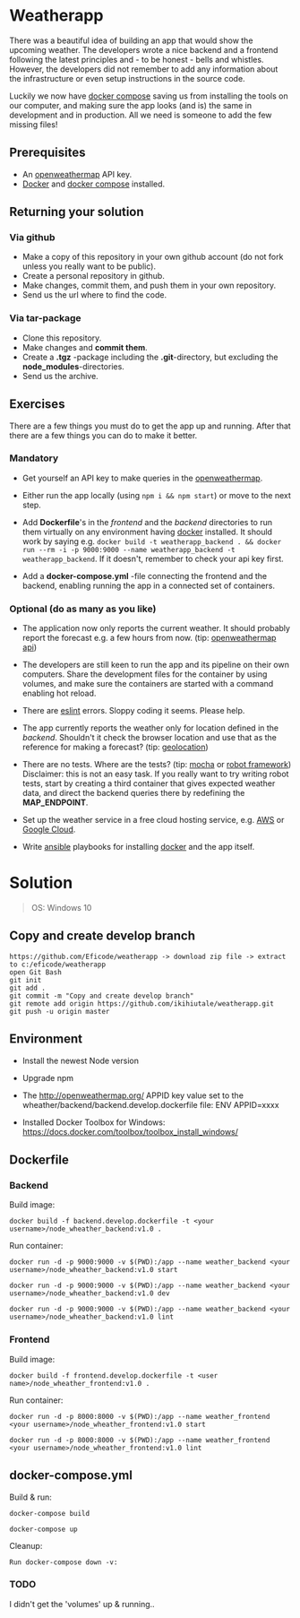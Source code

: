 # Weatherapp

There was a beautiful idea of building an app that would show the upcoming weather. The developers wrote a nice backend and a frontend following the latest principles and - to be honest - bells and whistles. However, the developers did not remember to add any information about the infrastructure or even setup instructions in the source code.

Luckily we now have [docker compose](https://docs.docker.com/compose/) saving us from installing the tools on our computer, and making sure the app looks (and is) the same in development and in production. All we need is someone to add the few missing files!

## Prerequisites

* An [openweathermap](http://openweathermap.org/) API key.
* [Docker](https://www.docker.com/) and [docker compose](https://docs.docker.com/compose/) installed.

## Returning your solution

### Via github

* Make a copy of this repository in your own github account (do not fork unless you really want to be public).
* Create a personal repository in github.
* Make changes, commit them, and push them in your own repository.
* Send us the url where to find the code.

### Via tar-package

* Clone this repository.
* Make changes and **commit them**.
* Create a **.tgz** -package including the **.git**-directory, but excluding the **node_modules**-directories.
* Send us the archive.

## Exercises

There are a few things you must do to get the app up and running. After that there are a few things you can do to make it better.

### Mandatory

* Get yourself an API key to make queries in the [openweathermap](http://openweathermap.org/).

* Either run the app locally (using `npm i && npm start`) or move to the next step.

* Add **Dockerfile**'s in the *frontend* and the *backend* directories to run them virtually on any environment having [docker](https://www.docker.com/) installed. It should work by saying e.g. `docker build -t weatherapp_backend . && docker run --rm -i -p 9000:9000 --name weatherapp_backend -t weatherapp_backend`. If it doesn't, remember to check your api key first.

* Add a **docker-compose.yml** -file connecting the frontend and the backend, enabling running the app in a connected set of containers.

### Optional (do as many as you like)

* The application now only reports the current weather. It should probably report the forecast e.g. a few hours from now. (tip: [openweathermap api](https://openweathermap.org/forecast5))

* The developers are still keen to run the app and its pipeline on their own computers. Share the development files for the container by using volumes, and make sure the containers are started with a command enabling hot reload.

* There are [eslint](http://eslint.org/) errors. Sloppy coding it seems. Please help.

* The app currently reports the weather only for location defined in the *backend*. Shouldn't it check the browser location and use that as the reference for making a forecast? (tip: [geolocation](https://developer.mozilla.org/en-US/docs/Web/API/Geolocation/Using_geolocation))

* There are no tests. Where are the tests? (tip: [mocha](https://mochajs.org/) or [robot framework](http://robotframework.org/)) Disclaimer: this is not an easy task. If you really want to try writing robot tests, start by creating a third container that gives expected weather data, and direct the backend queries there by redefining the **MAP_ENDPOINT**.

* Set up the weather service in a free cloud hosting service, e.g. [AWS](https://aws.amazon.com/free/) or [Google Cloud](https://cloud.google.com/free/).

* Write [ansible](http://docs.ansible.com/ansible/intro.html) playbooks for installing [docker](https://www.docker.com/) and the app itself.

# Solution 

> OS: Windows 10

## Copy and create develop branch

```
https://github.com/Eficode/weatherapp -> download zip file -> extract to c:/eficode/weatherapp
open Git Bash 
git init
git add .
git commit -m "Copy and create develop branch"
git remote add origin https://github.com/ikihiutale/weatherapp.git
git push -u origin master
```

## Environment

* Install the newest Node version 

* Upgrade npm 

* The http://openweathermap.org/ APPID key value set to the wheather/backend/backend.develop.dockerfile file: ENV APPID=xxxx

* Installed Docker Toolbox for Windows: https://docs.docker.com/toolbox/toolbox_install_windows/

## Dockerfile

### Backend

Build image: 
```
docker build -f backend.develop.dockerfile -t <your username>/node_wheather_backend:v1.0 .
```
Run container: 
```
docker run -d -p 9000:9000 -v $(PWD):/app --name weather_backend <your username>/node_wheather_backend:v1.0 start

docker run -d -p 9000:9000 -v $(PWD):/app --name weather_backend <your username>/node_wheather_backend:v1.0 dev

docker run -d -p 9000:9000 -v $(PWD):/app --name weather_backend <your username>/node_wheather_backend:v1.0 lint
```

### Frontend

Build image: 
```
docker build -f frontend.develop.dockerfile -t <user name>/node_wheather_frontend:v1.0 .
```
Run container:
```
docker run -d -p 8000:8000 -v $(PWD):/app --name weather_frontend <your username>/node_wheather_frontend:v1.0 start

docker run -d -p 8000:8000 -v $(PWD):/app --name weather_frontend <your username>/node_wheather_frontend:v1.0 lint
```

## docker-compose.yml

Build & run:
```
docker-compose build

docker-compose up
```

Cleanup:
```
Run docker-compose down -v: 
```

### TODO

I didn't get the 'volumes' up & running..